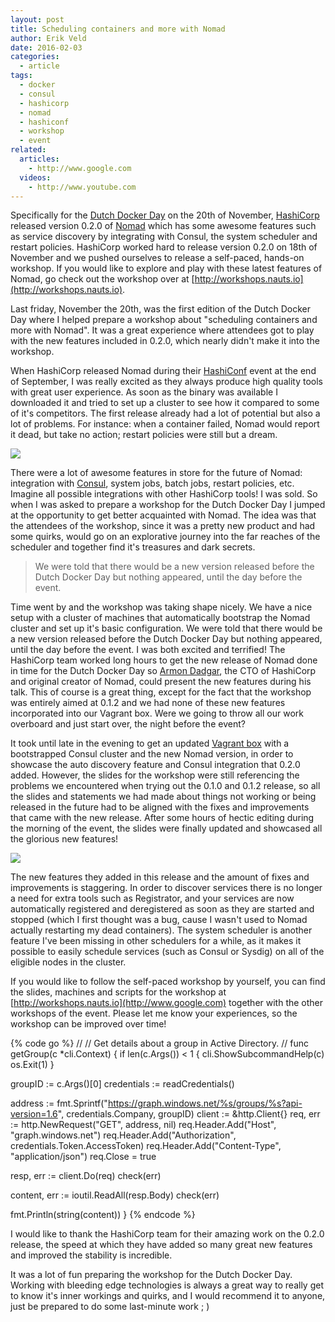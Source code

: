 ```yaml
---
layout: post
title: Scheduling containers and more with Nomad
author: Erik Veld
date: 2016-02-03
categories:
  - article
tags:
  - docker
  - consul
  - hashicorp
  - nomad
  - hashiconf
  - workshop
  - event
related:
  articles:
    - http://www.google.com
  videos:
    - http://www.youtube.com
---
```

Specifically for the [Dutch Docker Day](http://www.google.com) on the 20th of November, [HashiCorp](http://www.google.com) released version 0.2.0 of [Nomad](http://www.google.com) which has some awesome features such as service discovery by integrating with Consul, the system scheduler and restart policies.  HashiCorp worked hard to release version 0.2.0 on 18th of November and we pushed ourselves to release a self-paced, hands-on workshop. If you would like to explore and play with these latest features of Nomad, go check out the workshop over at [http://workshops.nauts.io](http://workshops.nauts.io).

Last friday, November the 20th, was the first edition of the Dutch Docker Day where I helped prepare a workshop about "scheduling containers and more with Nomad". It was a great experience where attendees got to play with the new features included in 0.2.0, which nearly didn't make it into the workshop.

When HashiCorp released Nomad during their [HashiConf](http://www.google.com) event at the end of September, I was really excited as they always produce high quality tools with great user experience. As soon as the binary was available I downloaded it and tried to set up a cluster to see how it compared to some of it's competitors. The first release already had a lot of potential but also a lot of problems. For instance: when a container failed, Nomad would report it dead, but take no action; restart policies were still but a dream.

<div><img src="https://iroller.io/content/images/2015/09/IMG_2373.JPG" /></div>

There were a lot of awesome features in store for the future of Nomad: integration with [Consul](http://www.google.com), system jobs, batch jobs, restart policies, etc. Imagine all possible integrations with other HashiCorp tools! I was sold. So when I was asked to prepare a workshop for the Dutch Docker Day I jumped at the opportunity to get better acquainted with Nomad. The idea was that the attendees of the workshop, since it was a pretty new product and had some quirks, would go on an explorative journey into the far reaches of the scheduler and together find it's treasures and dark secrets.

> We were told that there would be a new version released before the Dutch Docker Day but nothing appeared, until the day before the event.

Time went by and the workshop was taking shape nicely. We have a nice setup with a cluster of machines that automatically bootstrap the Nomad cluster and set up it's basic configuration. We were told that there would be a new version released before the Dutch Docker Day but nothing appeared, until the day before the event. I was both excited and terrified! The HashiCorp team worked long hours to get the new release of Nomad done in time for the Dutch Docker Day so [Armon Dadgar](http://www.google.com), the CTO of HashiCorp and original creator of Nomad, could present the new features during his talk. This of course is a great thing, except for the fact that the workshop was entirely aimed at 0.1.2 and we had none of these new features incorporated into our Vagrant box. Were we going to throw all our work overboard and just start over, the night before the event?

It took until late in the evening to get an updated [Vagrant box](http://www.google.com) with a bootstrapped Consul cluster and the new Nomad version, in order to showcase the auto discovery feature and Consul integration that 0.2.0 added. However, the slides for the workshop were still referencing the problems we encountered when trying out the 0.1.0 and 0.1.2 release, so all the slides and statements we had made about things not working or being released in the future had to be aligned with the fixes and improvements that came with the new release. After some hours of hectic editing during the morning of the event, the slides were finally updated and showcased all the glorious new features!

<div><img src="https://iroller.io/content/images/2015/09/IMG_2374.JPG" /></div>

The new features they added in this release and the amount of fixes and improvements is staggering. In order to discover services there is no longer a need for extra tools such as Registrator, and your services are now automatically registered and deregistered as soon as they are started and stopped (which I first thought was a bug, cause I wasn't used to Nomad actually restarting my dead containers). The system scheduler is another feature I've been missing in other schedulers for a while, as it makes it possible to easily schedule services (such as Consul or Sysdig) on all of the eligible nodes in the cluster.

If you would like to follow the self-paced workshop by yourself, you can find the slides, machines and scripts for the workshop at [http://workshops.nauts.io](http://www.google.com) together with the other workshops of the event. Please let me know your experiences, so the workshop can be improved over time!

{% code go %}
//
// Get details about a group in Active Directory.
//
func getGroup(c *cli.Context) {
if len(c.Args()) < 1 {
cli.ShowSubcommandHelp(c)
os.Exit(1)
}

groupID := c.Args()[0]
credentials := readCredentials()

address := fmt.Sprintf("https://graph.windows.net/%s/groups/%s?api-version=1.6",
credentials.Company, groupID)
client := &http.Client{}
req, err := http.NewRequest("GET", address, nil)
req.Header.Add("Host", "graph.windows.net")
req.Header.Add("Authorization", credentials.Token.AccessToken)
req.Header.Add("Content-Type", "application/json")
req.Close = true

resp, err := client.Do(req)
check(err)

content, err := ioutil.ReadAll(resp.Body)
check(err)

fmt.Println(string(content))
}
{% endcode %}

I would like to thank the HashiCorp team for their amazing work on the 0.2.0 release, the speed at which they have added so many great new features and improved the stability is incredible.

It was a lot of fun preparing the workshop for the Dutch Docker Day. Working with bleeding edge technologies is always a great way to really get to know it's inner workings and quirks, and I would recommend it to anyone, just be prepared to do some last-minute work ; )
